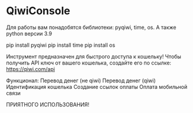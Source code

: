 # QiwiConsole 

Для работы вам понадобятся библиотеки: pyqiwi, time, os. А также python версии 3.9

pip install pyqiwi
pip install time
pip install os

Инструмент предназначен для быстрого доступа к кошельку! Чтобы получить API ключ от вашего кошелька, создайте его по ссылке: https://qiwi.com/api

Функционал:
Перевод денег (не qiwi)
Перевод денег (qiwi)
Идентификация кошелька 
Создание ссылок оплаты
Оплата мобильной связи


ПРИЯТНОГО ИСПОЛЬЗОВАНИЯ!
